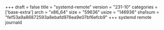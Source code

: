 +++
draft = false
title = "systemd-remote"
version = "231-10"
categories = ['base-extra']
arch = "x86_64"
size = "59636"
usize = "146936"
sha1sum = "fef53a9a86872593a8ebafd976ea9e07bf6efcb9"
+++
systemd remote journald